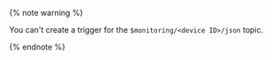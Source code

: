 {% note warning %}

You can't create a trigger for the `$monitoring/<device ID>/json` topic.

{% endnote %}
